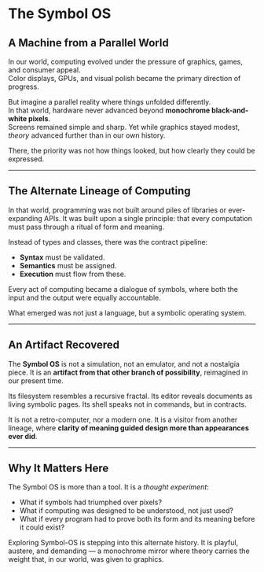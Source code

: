 # The Symbol OS

## A Machine from a Parallel World

In our world, computing evolved under the pressure of graphics, games, and consumer appeal.  
Color displays, GPUs, and visual polish became the primary direction of progress.

But imagine a parallel reality where things unfolded differently.  
In that world, hardware never advanced beyond **monochrome black-and-white pixels**.  
Screens remained simple and sharp. Yet while graphics stayed modest, *theory* advanced further than in our own history.  

There, the priority was not how things looked, but how clearly they could be expressed.  

---

## The Alternate Lineage of Computing

In that world, programming was not built around piles of libraries or ever-expanding APIs.
It was built upon a single principle: that every computation must pass through a ritual of form and meaning.

Instead of types and classes, there was the contract pipeline:
- **Syntax** must be validated.
- **Semantics** must be assigned.
- **Execution** must flow from these.

Every act of computing became a dialogue of symbols, where both the input and the output were equally accountable.

What emerged was not just a language, but a symbolic operating system.

---

## An Artifact Recovered

The **Symbol OS** is not a simulation, not an emulator, and not a nostalgia piece.
It is an **artifact from that other branch of possibility**, reimagined in our present time.

Its filesystem resembles a recursive fractal.
Its editor reveals documents as living symbolic pages.
Its shell speaks not in commands, but in contracts.

It is not a retro-computer, nor a modern one.
It is a visitor from another lineage, where **clarity of meaning guided design more than appearances ever did**.

---

## Why It Matters Here

The Symbol OS is more than a tool.
It is a *thought experiment*:

- What if symbols had triumphed over pixels?
- What if computing was designed to be understood, not just used?
- What if every program had to prove both its form and its meaning before it could exist?

Exploring Symbol-OS is stepping into this alternate history.
It is playful, austere, and demanding — a monochrome mirror where theory carries the weight that, in our world, was given to graphics.
